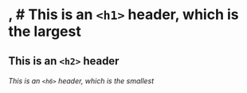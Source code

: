 # , # This is an `<h1>` header, which is the largest

## This is an `<h2>` header

###### This is an `<h6>` header, which is the smallest
